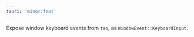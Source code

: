 ```yaml
---
tauri: 'minor:feat'
---
```


Expose window keyboard events from `tao`, as `WindowEvent::KeyboardInput`.
